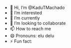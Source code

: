 - 👋 Hi, I’m @KaduTMachado
- 👀 I’m interested 
- 🌱 I’m currently 
- 💞️ I’m looking to collaborate 
- 📫 How to reach me 
- 😄 Pronouns: elu delu
- ⚡ Fun fact:

<!---
KaduTMachado/KaduTMachado is a ✨ special ✨ repository because its `README.md` (this file) appears on your GitHub profile.
You can click the Preview link to take a look at your changes.
--->
